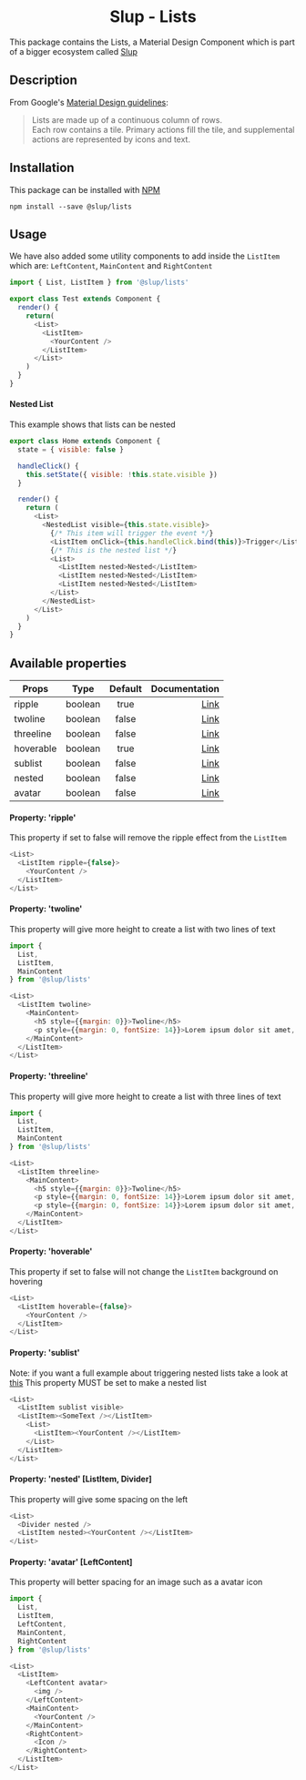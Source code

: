 <h1 align='center'>Slup - Lists</h1>

This package contains the Lists, a Material Design Component which is part of a bigger ecosystem called [Slup](https://github.com/gejsi/material)

## Description
From Google's [Material Design guidelines](https://material.io/guidelines):
<blockquote>
  Lists are made up of a continuous column of rows.<br />
  Each row contains a tile. Primary actions fill the tile, and supplemental actions are represented by icons and text.
</blockquote>

## Installation
This package can be installed with [NPM](http://npmjs.com/)
```
npm install --save @slup/lists
```

## Usage
We have also added some utility components to add inside the `ListItem` which are: `LeftContent`, `MainContent` and `RightContent`
```js
import { List, ListItem } from '@slup/lists'

export class Test extends Component {
  render() {
    return(
      <List>
        <ListItem>
          <YourContent />
        </ListItem>
      </List>
    )
  }
}
```

#### Nested List
This example shows that lists can be nested
```js
export class Home extends Component {
  state = { visible: false }

  handleClick() {
    this.setState({ visible: !this.state.visible })
  }

  render() {
    return (
      <List>
        <NestedList visible={this.state.visible}>
          {/* This item will trigger the event */}
          <ListItem onClick={this.handleClick.bind(this)}>Trigger</ListItem>
          {/* This is the nested list */}
          <List>
            <ListItem nested>Nested</ListItem>
            <ListItem nested>Nested</ListItem>
            <ListItem nested>Nested</ListItem>
          </List>
        </NestedList>
      </List>
    )
  }
}
```

## Available properties
| Props          |    Type       |    Default    | Documentation                |
|-------------   |:-------------:|:-------------:|------:                       |
| ripple         |  boolean      |  true         | [Link](#property-ripple)     |
| twoline        |  boolean      |  false        | [Link](#property-twoline)    |
| threeline      |  boolean      |  false        | [Link](#property-threeline)  |
| hoverable      |  boolean      |  true         | [Link](#property-hoverable)  |
| sublist        |  boolean      |  false        | [Link](#property-sublist)    |
| nested         |  boolean      |  false        | [Link](#property-nested-listitem-divider)     |
| avatar         |  boolean      |  false        | [Link](#property-avatar-leftcontent)     |

#### Property: 'ripple'
This property if set to false will remove the ripple effect from the `ListItem`
```js
<List>
  <ListItem ripple={false}>
    <YourContent />
  </ListItem>
</List>
```

#### Property: 'twoline'
This property will give more height to create a list with two lines of text
```js
import {
  List,
  ListItem,
  MainContent
} from '@slup/lists'

<List>
  <ListItem twoline>
    <MainContent>
      <h5 style={{margin: 0}}>Twoline</h5>
      <p style={{margin: 0, fontSize: 14}}>Lorem ipsum dolor sit amet, consectetur adipiscing elit.</p>
    </MainContent>
  </ListItem>
</List>
```

#### Property: 'threeline'
This property will give more height to create a list with three lines of text
```js
import {
  List,
  ListItem,
  MainContent
} from '@slup/lists'

<List>
  <ListItem threeline>
    <MainContent>
      <h5 style={{margin: 0}}>Twoline</h5>
      <p style={{margin: 0, fontSize: 14}}>Lorem ipsum dolor sit amet, consectetur adipiscing elit.</p>
      <p style={{margin: 0, fontSize: 14}}>Lorem ipsum dolor sit amet, consectetur adipiscing elit.</p>
    </MainContent>
  </ListItem>
</List>
```

#### Property: 'hoverable'
This property if set to false will not change the `ListItem` background on hovering
```js
<List>
  <ListItem hoverable={false}>
    <YourContent />
  </ListItem>
</List>
```

#### Property: 'sublist'
Note: if you want a full example about triggering nested lists take a look at [this](#nested-list)
This property MUST be set to make a nested list
```js
<List>
  <ListItem sublist visible>
  <ListItem><SomeText /></ListItem>
    <List>
      <ListItem><YourContent /></ListItem>
    </List>
  </ListItem>
</List>
```

#### Property: 'nested' [ListItem, Divider]
This property will give some spacing on the left
```js
<List>
  <Divider nested />
  <ListItem nested><YourContent /></ListItem>
</List>
```

#### Property: 'avatar' [LeftContent]
This property will better spacing for an image such as a avatar icon
```js
import {
  List,
  ListItem,
  LeftContent,
  MainContent,
  RightContent
} from '@slup/lists'

<List>
  <ListItem>
    <LeftContent avatar>
      <img />
    </LeftContent>
    <MainContent>
      <YourContent />
    </MainContent>
    <RightContent>
      <Icon />
    </RightContent>
  </ListItem>
</List>
```
